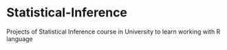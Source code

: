 # Statistical-Inference
Projects of Statistical Inference course in University to learn working with R language
